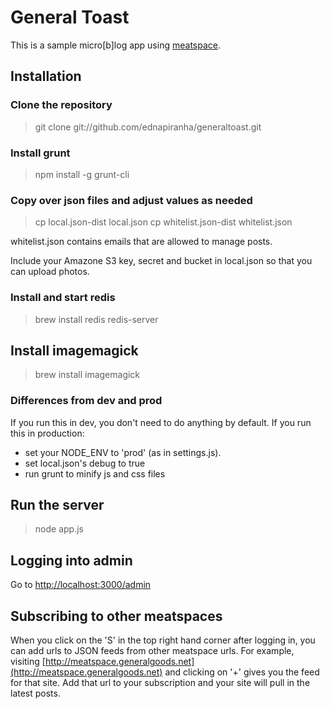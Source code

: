 # General Toast

This is a sample micro[b]log app using [meatspace](https://npmjs.org/package/meatspace).

## Installation

### Clone the repository

> git clone git://github.com/ednapiranha/generaltoast.git

### Install grunt

> npm install -g grunt-cli

### Copy over json files and adjust values as needed

> cp local.json-dist local.json
> cp whitelist.json-dist whitelist.json

whitelist.json contains emails that are allowed to manage posts.

Include your Amazone S3 key, secret and bucket in local.json so that you can upload photos.

### Install and start redis

> brew install redis
> redis-server

## Install imagemagick

> brew install imagemagick

### Differences from dev and prod

If you run this in dev, you don't need to do anything by default. If you run this in production:

* set your NODE_ENV to 'prod' (as in settings.js).
* set local.json's debug to true
* run grunt to minify js and css files

## Run the server

> node app.js

## Logging into admin

Go to [http://localhost:3000/admin](http://localhost:3000/admin)

## Subscribing to other meatspaces

When you click on the 'S' in the top right hand corner after logging in, you can add urls to JSON feeds from other meatspace urls. For example, visiting [http://meatspace.generalgoods.net](http://meatspace.generalgoods.net) and clicking on '+' gives you the feed for that site. Add that url to your subscription and your site will pull in the latest posts.
